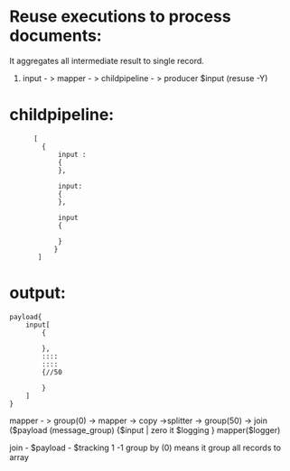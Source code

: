 Reuse executions to process documents:
=====================================

It aggregates all intermediate result to single record.

1) input - > mapper - > childpipeline - > producer
            $input          (resuse -Y)  
            



childpipeline:
===============

          [
            {
                input : 
                { 
                },
                
                input:
                {
                },

                input
                {

                }
               }
           ]         
output:
=======

    payload{
        input[
            {
            
            },
            ::::
            ::::
            {//50
            
            }
        ]
    }

mapper - > group(0)         ->   mapper        -> copy ->splitter  -> group(50) ->  join ($payload
           (message_group)       {$input           |
           zero it                $logging }       mapper($logger) 
                        
           

join -     $payload  - $tracking 1 -1 
group by (0) means it group all records to array           
